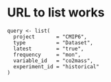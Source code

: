 # URL to list works

    query <- list(
      project       = "CMIP6",
      type          = "Dataset",
      latest        = "true",
      frequency     = "mon",
      variable_id   = "co2mass",
      experiment_id = "historical"
    )

